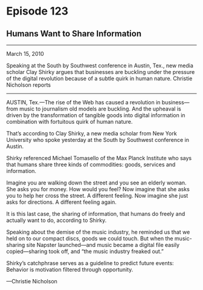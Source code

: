 # Episode 123

## Humans Want to Share Information

---

March 15, 2010

Speaking at the South by Southwest conference in Austin, Tex., new media scholar Clay Shirky argues that businesses are buckling under the pressure of the digital revolution because of a subtle quirk in human nature. Christie Nicholson reports

---

AUSTIN, Tex.—The rise of the Web has caused a revolution in business—from music to journalism old models are buckling. And the upheaval is driven by the transformation of tangible goods into digital information in combination with fortuitous quirk of human nature.

That’s according to Clay Shirky, a new media scholar from New York University who spoke yesterday at the South by Southwest conference in Austin.

Shirky referenced Michael Tomasello of the Max Planck Institute who says that humans share three kinds of commodities: goods, services and information.

Imagine you are walking down the street and you see an elderly woman. She asks you for money. How would you feel? Now imagine that she asks you to help her cross the street. A different feeling. Now imagine she just asks for directions. A different feeling again.

It is this last case, the sharing of information, that humans do freely and actually want to do, according to Shirky.

Speaking about the demise of the music industry, he reminded us that we held on to our compact discs, goods we could touch. But when the music-sharing site Napster launched—and music became a digital file easily copied—sharing took off, and “the music industry freaked out.”

Shirky’s catchphrase serves as a guideline to predict future events: Behavior is motivation filtered through opportunity.

—Christie Nicholson

